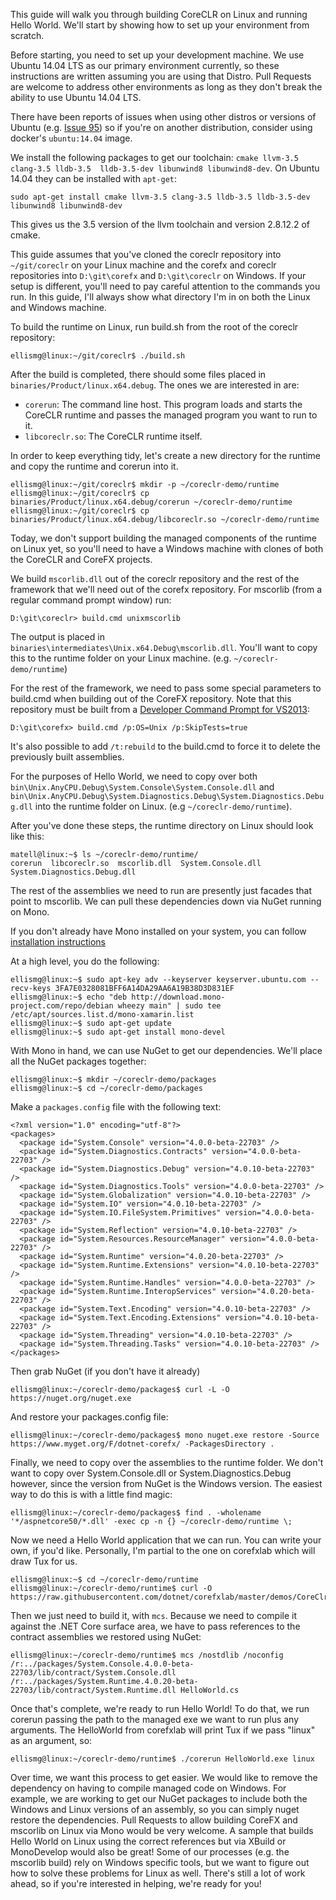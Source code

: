 This guide will walk you through building CoreCLR on Linux and running Hello World.  We'll start by showing how to set up your environment from scratch.

Before starting, you need to set up your development machine.  We use Ubuntu 14.04 LTS as our primary environment currently, so these instructions are written assuming you are using that Distro.  Pull Requests are welcome to address other environments as long as they don't break the ability to use Ubuntu 14.04 LTS.

There have been reports of issues when using other distros or versions of Ubuntu (e.g. [Issue 95](https://github.com/dotnet/coreclr/issues/95)) so if you're on another distribution, consider using docker's ```ubuntu:14.04``` image.

We install the following packages to get our toolchain: ```cmake llvm-3.5 clang-3.5 lldb-3.5  lldb-3.5-dev libunwind8 libunwind8-dev```.  On Ubuntu 14.04 they can be installed with ```apt-get```:

```sudo apt-get install cmake llvm-3.5 clang-3.5 lldb-3.5 lldb-3.5-dev libunwind8 libunwind8-dev```  

This gives us the 3.5 version of the llvm toolchain and version 2.8.12.2 of cmake.

This guide assumes that you've cloned the coreclr repository into ```~/git/coreclr``` on your Linux machine and the corefx and coreclr repositories into ```D:\git\corefx``` and ```D:\git\coreclr``` on Windows. If your setup is different, you'll need to pay careful attention to the commands you run. In this guide, I'll always show what directory I'm in on both the Linux and Windows machine.

To build the runtime on Linux, run build.sh from the root of the coreclr repository:

```
ellismg@linux:~/git/coreclr$ ./build.sh
```

After the build is completed, there should some files placed in ```binaries/Product/linux.x64.debug```.  The ones we are interested in are:

* ```corerun```: The command line host.  This program loads and starts the CoreCLR runtime and passes the managed program you want to run to it.
* ```libcoreclr.so```: The CoreCLR runtime itself.

In order to keep everything tidy, let's create a new directory for the runtime and copy the runtime and corerun into it.

```
ellismg@linux:~/git/coreclr$ mkdir -p ~/coreclr-demo/runtime
ellismg@linux:~/git/coreclr$ cp binaries/Product/linux.x64.debug/corerun ~/coreclr-demo/runtime
ellismg@linux:~/git/coreclr$ cp binaries/Product/linux.x64.debug/libcoreclr.so ~/coreclr-demo/runtime
```

Today, we don't support building the managed components of the runtime on Linux yet, so you'll need to have a Windows machine with clones of both the CoreCLR and CoreFX projects.

We build ```mscorlib.dll``` out of the coreclr repository and the rest of the framework that we'll need out of the corefx repository.  For mscorlib (from a regular command prompt window) run:

```
D:\git\coreclr> build.cmd unixmscorlib
```

The output is placed in ```binaries\intermediates\Unix.x64.Debug\mscorlib.dll```.  You'll want to copy this to the runtime folder on your Linux machine. (e.g. ```~/coreclr-demo/runtime```)

For the rest of the framework, we need to pass some special parameters to build.cmd when building out of the CoreFX repository.  Note that this repository must be built from a [Developer Command Prompt for VS2013](https://msdn.microsoft.com/en-us/library/ms229859%28v=vs.110%29.aspx):

```
D:\git\corefx> build.cmd /p:OS=Unix /p:SkipTests=true
```

It's also possible to add ```/t:rebuild``` to the build.cmd to force it to delete the previously built assemblies.

For the purposes of Hello World, we need to copy over both ```bin\Unix.AnyCPU.Debug\System.Console\System.Console.dll``` and ```bin\Unix.AnyCPU.Debug\System.Diagnostics.Debug\System.Diagnostics.Debug.dll```  into the runtime folder on Linux. (e.g ```~/coreclr-demo/runtime```).

After you've done these steps, the runtime directory on Linux should look like this:

```
matell@linux:~$ ls ~/coreclr-demo/runtime/
corerun  libcoreclr.so  mscorlib.dll  System.Console.dll  System.Diagnostics.Debug.dll
```

The rest of the assemblies we need to run are presently just facades that point to mscorlib.  We can pull these dependencies down via NuGet running on Mono.

If you don't already have Mono installed on your system, you can follow [installation instructions](http://www.mono-project.com/docs/getting-started/install/linux/)

At a high level, you do the following:

```
ellismg@linux:~$ sudo apt-key adv --keyserver keyserver.ubuntu.com --recv-keys 3FA7E0328081BFF6A14DA29AA6A19B38D3D831EF
ellismg@linux:~$ echo "deb http://download.mono-project.com/repo/debian wheezy main" | sudo tee /etc/apt/sources.list.d/mono-xamarin.list
ellismg@linux:~$ sudo apt-get update
ellismg@linux:~$ sudo apt-get install mono-devel
```

With Mono in hand, we can use NuGet to get our dependencies.  We'll place all the NuGet packages together:

```
ellismg@linux:~$ mkdir ~/coreclr-demo/packages
ellismg@linux:~$ cd ~/coreclr-demo/packages
```

Make a ```packages.config``` file with the following text:

```
<?xml version="1.0" encoding="utf-8"?>
<packages>
  <package id="System.Console" version="4.0.0-beta-22703" />
  <package id="System.Diagnostics.Contracts" version="4.0.0-beta-22703" />
  <package id="System.Diagnostics.Debug" version="4.0.10-beta-22703" />
  <package id="System.Diagnostics.Tools" version="4.0.0-beta-22703" />
  <package id="System.Globalization" version="4.0.10-beta-22703" />
  <package id="System.IO" version="4.0.10-beta-22703" />
  <package id="System.IO.FileSystem.Primitives" version="4.0.0-beta-22703" />
  <package id="System.Reflection" version="4.0.10-beta-22703" />
  <package id="System.Resources.ResourceManager" version="4.0.0-beta-22703" />
  <package id="System.Runtime" version="4.0.20-beta-22703" />
  <package id="System.Runtime.Extensions" version="4.0.10-beta-22703" />
  <package id="System.Runtime.Handles" version="4.0.0-beta-22703" />
  <package id="System.Runtime.InteropServices" version="4.0.20-beta-22703" />
  <package id="System.Text.Encoding" version="4.0.10-beta-22703" />
  <package id="System.Text.Encoding.Extensions" version="4.0.10-beta-22703" />
  <package id="System.Threading" version="4.0.10-beta-22703" />
  <package id="System.Threading.Tasks" version="4.0.10-beta-22703" />
</packages>

```

Then grab NuGet (if you don't have it already)

```
ellismg@linux:~/coreclr-demo/packages$ curl -L -O https://nuget.org/nuget.exe
```

And restore your packages.config file:

```
ellismg@linux:~/coreclr-demo/packages$ mono nuget.exe restore -Source https://www.myget.org/F/dotnet-corefx/ -PackagesDirectory .
```

Finally, we need to copy over the assemblies to the runtime folder.  We don't want to copy over System.Console.dll or System.Diagnostics.Debug however, since the version from NuGet is the Windows version.  The easiest way to do this is with a little find magic:

```
ellismg@linux:~/coreclr-demo/packages$ find . -wholename '*/aspnetcore50/*.dll' -exec cp -n {} ~/coreclr-demo/runtime \;
```

Now we need a Hello World application that we can run.  You can write your own, if you'd like.  Personally, I'm partial to the one on corefxlab which will draw Tux for us.

```
ellismg@linux:~$ cd ~/coreclr-demo/runtime
ellismg@linux:~/coreclr-demo/runtime$ curl -O https://raw.githubusercontent.com/dotnet/corefxlab/master/demos/CoreClrConsoleApplications/HelloWorld/HelloWorld.cs
```

Then we just need to build it, with ```mcs```.  Because we need to compile it against the .NET Core surface area, we have to pass references to the contract assemblies we restored using NuGet:

```
ellismg@linux:~/coreclr-demo/runtime$ mcs /nostdlib /noconfig /r:../packages/System.Console.4.0.0-beta-22703/lib/contract/System.Console.dll /r:../packages/System.Runtime.4.0.20-beta-22703/lib/contract/System.Runtime.dll HelloWorld.cs
```

Once that's complete, we're ready to run Hello World!  To do that, we run corerun passing the path to the managed exe we want to run plus any arguments.  The HelloWorld from corefxlab will print Tux if we pass "linux" as an argument, so:

```
ellismg@linux:~/coreclr-demo/runtime$ ./corerun HelloWorld.exe linux
```

Over time, we want this process to get easier. We would like to remove the dependency on having to compile managed code on Windows. For example, we are working to get our NuGet packages to include both the Windows and Linux versions of an assembly, so you can simply nuget restore the dependencies. Pull Requests to allow building CoreFX and mscorlib on Linux via Mono would be very welcome. A sample that builds Hello World on Linux using the correct references but via XBuild or MonoDevelop would also be great! Some of our processes (e.g. the mscorlib build) rely on Windows specific tools, but we want to figure out how to solve these problems for Linux as well. There's still a lot of work ahead, so if you're interested in helping, we're ready for you!